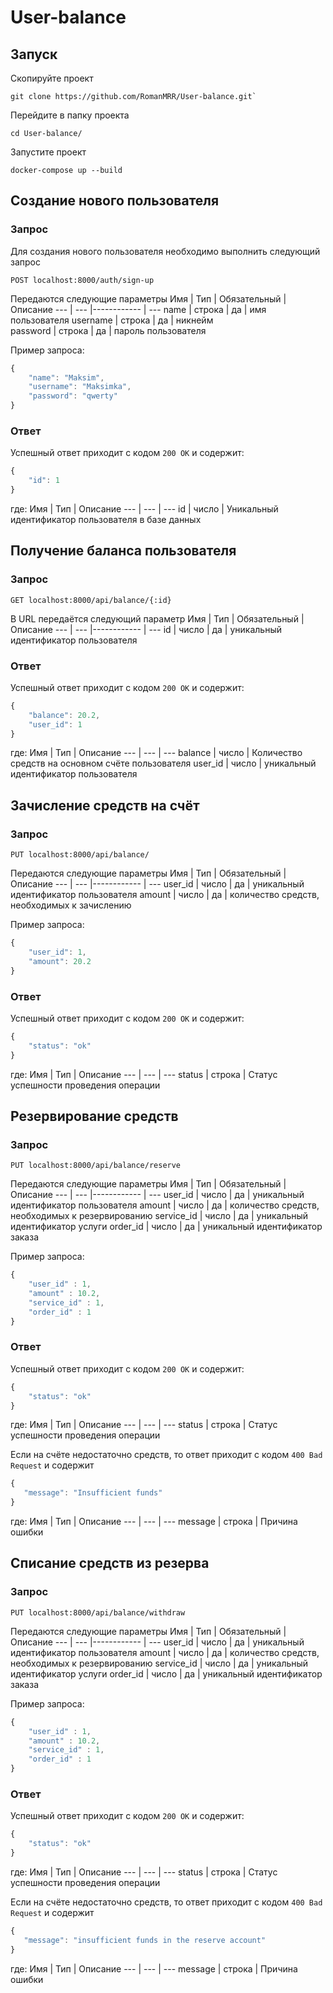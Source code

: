 # User-balance
## Запуск
Скопируйте проект
```
git clone https://github.com/RomanMRR/User-balance.git`
```
Перейдите в папку проекта
```
cd User-balance/
```
Запустите проект
```
docker-compose up --build
```

## Создание нового пользователя

### Запрос

Для создания нового пользователя необходимо выполнить следующий запрос
```
POST localhost:8000/auth/sign-up
```

Передаются следующие параметры
Имя | Тип | Обязательный | Описание
--- | --- |------------ | ---
name | строка | да | имя пользователя
username | строка | да | никнейм  
password | строка | да | пароль пользователя

Пример запроса:
```javascript
{
    "name": "Maksim",
    "username": "Maksimka",
    "password": "qwerty"
}
```
### Ответ
Успешный ответ приходит с кодом `200 ОК` и содержит:
```javascript
{
    "id": 1
}
```
где:
Имя | Тип | Описание
 --- | --- | ---
 id | число | Уникальный идентификатор пользователя в базе данных


## Получение баланса пользователя

### Запрос
```
GET localhost:8000/api/balance/{:id}
```

В URL передаётся следующий параметр
Имя | Тип | Обязательный | Описание
--- | --- |------------ | ---
id | число | да | уникальный идентификатор пользователя



### Ответ
Успешный ответ приходит с кодом `200 ОК` и содержит:
```javascript
{
    "balance": 20.2,
    "user_id": 1
}
```
где:
Имя | Тип | Описание
 --- | --- | ---
 balance | число | Количество средств на основном счёте пользователя
 user_id | число | уникальный идентификатор пользователя

## Зачисление средств на счёт

### Запрос
```
PUT localhost:8000/api/balance/
```

Передаются следующие параметры
Имя | Тип | Обязательный | Описание
--- | --- |------------ | ---
user_id | число | да | уникальный идентификатор пользователя
amount | число | да | количество средств, необходимых к зачислению

Пример запроса:
```javascript
{
    "user_id": 1,
    "amount": 20.2
}
```
### Ответ
Успешный ответ приходит с кодом `200 ОК` и содержит:
```javascript
{
    "status": "ok"
}
```
где:
Имя | Тип | Описание
 --- | --- | ---
 status | строка | Статус успешности проведения операции

## Резервирование средств

### Запрос
```
PUT localhost:8000/api/balance/reserve
```

Передаются следующие параметры
Имя | Тип | Обязательный | Описание
--- | --- |------------ | ---
user_id | число | да | уникальный идентификатор пользователя
amount | число | да | количество средств, необходимых к резервированию
service_id | число | да | уникальный идентификатор услуги
order_id | число | да | уникальный идентификатор заказа


Пример запроса:
```javascript
{
    "user_id" : 1,
    "amount" : 10.2,
    "service_id" : 1,
    "order_id" : 1
}
```
### Ответ
Успешный ответ приходит с кодом `200 ОК` и содержит:
```javascript
{
    "status": "ok"
}
```
где:
Имя | Тип | Описание
 --- | --- | ---
 status | строка | Статус успешности проведения операции

 Если на счёте недостаточно средств, то ответ приходит с кодом `400 Bad Request` и содержит
 ```javascript
{
    "message": "Insufficient funds"
}
```
где:
Имя | Тип | Описание
 --- | --- | ---
 message | строка | Причина ошибки

 ## Списание средств из резерва

### Запрос
```
PUT localhost:8000/api/balance/withdraw
```

Передаются следующие параметры
Имя | Тип | Обязательный | Описание
--- | --- |------------ | ---
user_id | число | да | уникальный идентификатор пользователя
amount | число | да | количество средств, необходимых к резервированию
service_id | число | да | уникальный идентификатор услуги
order_id | число | да | уникальный идентификатор заказа


Пример запроса:
```javascript
{
    "user_id" : 1,
    "amount" : 10.2,
    "service_id" : 1,
    "order_id" : 1
}
```
### Ответ
Успешный ответ приходит с кодом `200 ОК` и содержит:
```javascript
{
    "status": "ok"
}
```
где:
Имя | Тип | Описание
 --- | --- | ---
 status | строка | Статус успешности проведения операции

 Если на счёте недостаточно средств, то ответ приходит с кодом `400 Bad Request` и содержит
 ```javascript
{
    "message": "insufficient funds in the reserve account"
}
```
где:
Имя | Тип | Описание
 --- | --- | ---
 message | строка | Причина ошибки



